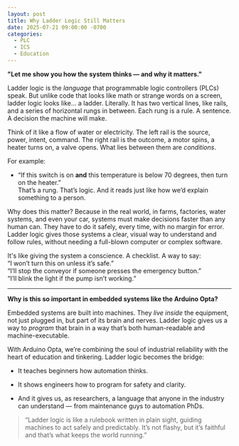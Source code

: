 ```yaml
---
layout: post
title: Why Ladder Logic Still Matters
date: 2025-07-21 09:00:00 -0700
categories:
  - PLC
  - ICS
  - Education
---
```


**"Let me show you how the system thinks — and why it matters."**

Ladder logic is the _language_ that programmable logic controllers (PLCs) speak. But unlike code that looks like math or strange words on a screen, ladder logic looks like... a ladder. Literally. It has two vertical lines, like rails, and a series of horizontal rungs in between. Each rung is a rule. A sentence. A decision the machine will make.

Think of it like a flow of water or electricity. The left rail is the source, power, intent, command. The right rail is the outcome, a motor spins, a heater turns on, a valve opens. What lies between them are _conditions_.

For example:

- “If this switch is on **and** this temperature is below 70 degrees, then turn on the heater.”  
    That’s a rung. That’s logic. And it reads just like how we’d explain something to a person.
    

Why does this matter? Because in the real world, in farms, factories, water systems, and even your car, systems must make decisions faster than any human can. They have to do it safely, every time, with no margin for error. Ladder logic gives those systems a clear, visual way to understand and follow rules, without needing a full-blown computer or complex software.

It's like giving the system a conscience. A checklist. A way to say:  
“I won’t turn this on unless it’s safe.”  
“I’ll stop the conveyor if someone presses the emergency button.”  
“I’ll blink the light if the pump isn’t working.”

---

**Why is this so important in embedded systems like the Arduino Opta?**

Embedded systems are built into machines. They _live inside_ the equipment, not just plugged in, but part of its brain and nerves. Ladder logic gives us a way to _program_ that brain in a way that’s both human-readable and machine-executable.

With Arduino Opta, we’re combining the soul of industrial reliability with the heart of education and tinkering. Ladder logic becomes the bridge:

- It teaches beginners how automation thinks.
    
- It shows engineers how to program for safety and clarity.
    
- And it gives us, as researchers, a language that anyone in the industry can understand — from maintenance guys to automation PhDs.
    


> “Ladder logic is like a rulebook written in plain sight, guiding machines to act safely and predictably. It’s not flashy, but it’s faithful and that’s what keeps the world running.”

